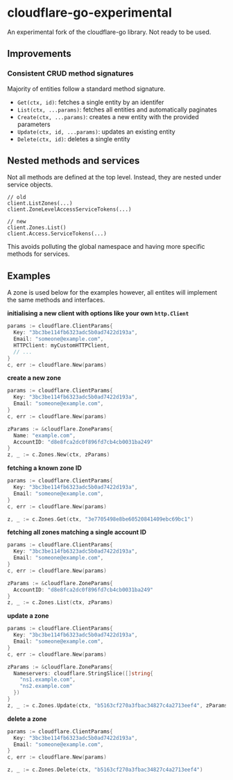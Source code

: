 # cloudflare-go-experimental

An experimental fork of the cloudflare-go library. Not ready to be used.

## Improvements

### Consistent CRUD method signatures

Majority of entities follow a standard method signature.

- `Get(ctx, id)`: fetches a single entity by an identifer
- `List(ctx, ...params)`: fetches all entities and automatically paginates
- `Create(ctx, ...params)`: creates a new entity with the provided parameters
- `Update(ctx, id, ...params)`: updates an existing entity
- `Delete(ctx, id)`: deletes a single entity

## Nested methods and services

Not all methods are defined at the top level. Instead, they are nested under
service objects.

```golang
// old
client.ListZones(...)
client.ZoneLevelAccessServiceTokens(...)

// new
client.Zones.List()
client.Access.ServiceTokens(...)
```

This avoids polluting the global namespace and having more specific methods
for services.

## Examples

A zone is used below for the examples however, all entites will implement the
same methods and interfaces.

**initialising a new client with options like your own `http.Client`**

```go
params := cloudflare.ClientParams{
  Key: "3bc3be114fb6323adc5b0ad7422d193a",
  Email: "someone@example.com",
  HTTPClient: myCustomHTTPClient,
  // ...
}
c, err := cloudflare.New(params)
```

**create a new zone**

```go
params := cloudflare.ClientParams{
  Key: "3bc3be114fb6323adc5b0ad7422d193a",
  Email: "someone@example.com",
}
c, err := cloudflare.New(params)

zParams := &cloudflare.ZoneParams{
  Name: "example.com",
  AccountID: "d8e8fca2dc0f896fd7cb4cb0031ba249"
}
z, _ := c.Zones.New(ctx, zParams)
```

**fetching a known zone ID**

```go
params := cloudflare.ClientParams{
  Key: "3bc3be114fb6323adc5b0ad7422d193a",
  Email: "someone@example.com",
}
c, err := cloudflare.New(params)

z, _ := c.Zones.Get(ctx, "3e7705498e8be60520841409ebc69bc1")
```

**fetching all zones matching a single account ID**

```go
params := cloudflare.ClientParams{
  Key: "3bc3be114fb6323adc5b0ad7422d193a",
  Email: "someone@example.com",
}
c, err := cloudflare.New(params)

zParams := &cloudflare.ZoneParams{
  AccountID: "d8e8fca2dc0f896fd7cb4cb0031ba249"
}
z, _ := c.Zones.List(ctx, zParams)
```

**update a zone**

```go
params := cloudflare.ClientParams{
  Key: "3bc3be114fb6323adc5b0ad7422d193a",
  Email: "someone@example.com",
}
c, err := cloudflare.New(params)

zParams := &cloudflare.ZoneParams{
  Nameservers: cloudflare.StringSlice([]string{
    "ns1.example.com",
    "ns2.example.com"
  })
}
z, _ := c.Zones.Update(ctx, "b5163cf270a3fbac34827c4a2713eef4", zParams)
```

**delete a zone**

```go
params := cloudflare.ClientParams{
  Key: "3bc3be114fb6323adc5b0ad7422d193a",
  Email: "someone@example.com",
}
c, err := cloudflare.New(params)

z, _ := c.Zones.Delete(ctx, "b5163cf270a3fbac34827c4a2713eef4")
```

